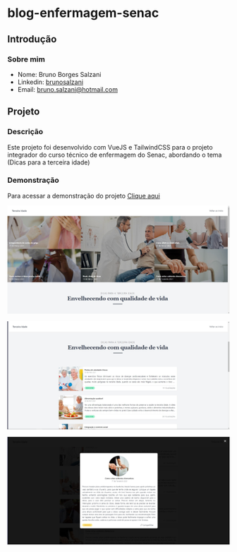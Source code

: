 # blog-enfermagem-senac

## Introdução

### Sobre mim
* Nome: Bruno Borges Salzani
* Linkedin: <a href="https://www.linkedin.com/in/brunosalzani/" target="_blank">brunosalzani</a>
* Email: <a href="mailto:bruno.salzani@hotmail.com" target="_blank">bruno.salzani@hotmail.com</a>

## Projeto

### Descrição
Este projeto foi desenvolvido com VueJS e TailwindCSS para o projeto integrador do curso técnico de enfermagem do Senac, abordando o tema (Dicas para a terceira idade)

### Demonstração
Para acessar a demonstração do projeto <a href="https://blog-terceiraidade.netlify.app/" target="_blank">Clique aqui</a>

![GitHub Logo](/src/assets/img/thumb/thumb_1.jpg)

![GitHub Logo](/src/assets/img/thumb/thumb_2.jpg)

![GitHub Logo](/src/assets/img/thumb/thumb_3.jpg)
